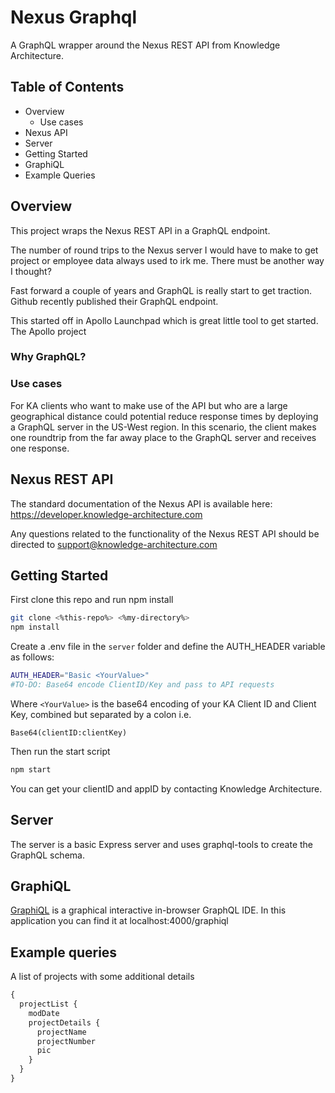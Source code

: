 # Nexus Graphql

A GraphQL wrapper around the Nexus REST API from Knowledge Architecture.

## Table of Contents

- Overview
  - Use cases
- Nexus API
- Server
- Getting Started
- GraphiQL
- Example Queries


## Overview
This project wraps the Nexus REST API in a GraphQL endpoint.

The number of round trips to the Nexus server I would have to make to get project or employee data always used to irk me. There must be another way I thought?

Fast forward a couple of years and GraphQL is really start to get traction. Github recently published their GraphQL endpoint.

This started off in Apollo Launchpad which is great little tool to get started. The Apollo project

### Why GraphQL?

### Use cases
For KA clients who want to make use of the API but who are a large geographical distance could potential reduce response times by deploying a GraphQL server in the US-West region. In this scenario, the client makes one roundtrip from the far away place to the GraphQL server and receives one response.



## Nexus REST API
The standard documentation of the Nexus API is available here:
https://developer.knowledge-architecture.com

Any questions related to the functionality of the Nexus REST API should be directed to [support@knowledge-architecture.com](mailto:support@knowledge-architecture.com)

## Getting Started
First clone this repo and run npm install

```bash
git clone <%this-repo%> <%my-directory%>
npm install
```

Create a .env file in the `server` folder and define the AUTH_HEADER variable as follows:
```bash
AUTH_HEADER="Basic <YourValue>"
#TO-DO: Base64 encode ClientID/Key and pass to API requests
```
Where `<YourValue>` is the base64 encoding of your KA Client ID and Client Key, combined but separated by a colon i.e. 
```
Base64(clientID:clientKey)
```


Then run the start script
```bash
npm start
```

You can get your clientID and appID by contacting Knowledge Architecture.

## Server
The server is a basic Express server and uses graphql-tools to create the GraphQL schema.

## GraphiQL
[GraphiQL](https://github.com/graphql/graphiql) is a graphical interactive in-browser GraphQL IDE.
In this application you can find it at localhost:4000/graphiql

## Example queries

A list of projects with some additional details
```javascript
{
  projectList {
    modDate
    projectDetails {
      projectName
      projectNumber
      pic
    }
  }
}
```
